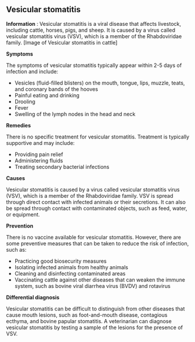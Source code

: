 ## Vesicular stomatitis

**Information** : Vesicular stomatitis is a viral disease that affects livestock, including cattle, horses, pigs, and sheep. It is caused by a virus called vesicular stomatitis virus (VSV), which is a member of the Rhabdoviridae family.
[Image of Vesicular stomatitis in cattle]

**Symptoms**

The symptoms of vesicular stomatitis typically appear within 2-5 days of infection and include:

* Vesicles (fluid-filled blisters) on the mouth, tongue, lips, muzzle, teats, and coronary bands of the hooves
* Painful eating and drinking
* Drooling
* Fever
* Swelling of the lymph nodes in the head and neck

**Remedies**

There is no specific treatment for vesicular stomatitis. Treatment is typically supportive and may include:

* Providing pain relief
* Administering fluids
* Treating secondary bacterial infections

**Causes**

Vesicular stomatitis is caused by a virus called vesicular stomatitis virus (VSV), which is a member of the Rhabdoviridae family. VSV is spread through direct contact with infected animals or their secretions. It can also be spread through contact with contaminated objects, such as feed, water, or equipment.

**Prevention**

There is no vaccine available for vesicular stomatitis. However, there are some preventive measures that can be taken to reduce the risk of infection, such as:

* Practicing good biosecurity measures
* Isolating infected animals from healthy animals
* Cleaning and disinfecting contaminated areas
* Vaccinating cattle against other diseases that can weaken the immune system, such as bovine viral diarrhea virus (BVDV) and rotavirus

**Differential diagnosis**

Vesicular stomatitis can be difficult to distinguish from other diseases that cause mouth lesions, such as foot-and-mouth disease, contagious ecthyma, and bovine papular stomatitis. A veterinarian can diagnose vesicular stomatitis by testing a sample of the lesions for the presence of VSV.
